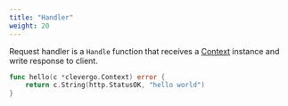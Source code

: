 ```yaml
---
title: "Handler"
weight: 20
---
```


Request handler is a `Handle` function that receives a [Context](/en/basics/context) instance and write response to client.

```go
func hello(c *clevergo.Context) error {
	return c.String(http.StatusOK, "hello world")
}
```
